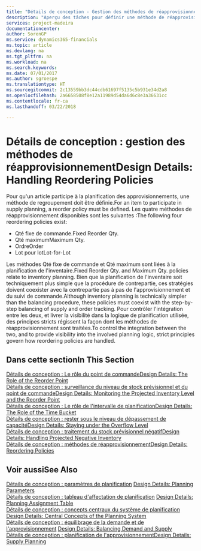 ```yaml
---
title: "Détails de conception - Gestion des méthodes de réapprovisionnement | Microsoft Docs"
description: "Aperçu des tâches pour définir une méthode de réapprovisionnement dans la planification des approvisionnements."
services: project-madeira
documentationcenter: 
author: SorenGP
ms.service: dynamics365-financials
ms.topic: article
ms.devlang: na
ms.tgt_pltfrm: na
ms.workload: na
ms.search.keywords: 
ms.date: 07/01/2017
ms.author: sgroespe
ms.translationtype: HT
ms.sourcegitcommit: 2c13559bb3dc44cdb61697f5135c5b931e34d2a8
ms.openlocfilehash: 2a6658508f8e12a11989d54da6d6c8e3a36631cc
ms.contentlocale: fr-ca
ms.lasthandoff: 03/22/2018

---
```

# <a name="design-details-handling-reordering-policies"></a><span data-ttu-id="49460-103">Détails de conception : gestion des méthodes de réapprovisionnement</span><span class="sxs-lookup"><span data-stu-id="49460-103">Design Details: Handling Reordering Policies</span></span>
<span data-ttu-id="49460-104">Pour qu'un article participe à la planification des approvisionnements, une méthode de regroupement doit être définie.</span><span class="sxs-lookup"><span data-stu-id="49460-104">For an item to participate in supply planning, a reorder policy must be defined.</span></span> <span data-ttu-id="49460-105">Les quatre méthodes de réapprovisionnement disponibles sont les suivantes :</span><span class="sxs-lookup"><span data-stu-id="49460-105">The following four reordering policies exist:</span></span>  
  
* <span data-ttu-id="49460-106">Qté fixe de commande.</span><span class="sxs-lookup"><span data-stu-id="49460-106">Fixed Reorder Qty.</span></span>  
* <span data-ttu-id="49460-107">Qté maximum</span><span class="sxs-lookup"><span data-stu-id="49460-107">Maximum Qty.</span></span>  
* <span data-ttu-id="49460-108">Ordre</span><span class="sxs-lookup"><span data-stu-id="49460-108">Order</span></span>  
* <span data-ttu-id="49460-109">Lot pour lot</span><span class="sxs-lookup"><span data-stu-id="49460-109">Lot-for-Lot</span></span>  
  
<span data-ttu-id="49460-110">Les méthodes Qté fixe de commande et Qté maximum sont liées à la planification de l'inventaire.</span><span class="sxs-lookup"><span data-stu-id="49460-110">Fixed Reorder Qty. and Maximum Qty. policies relate to inventory planning.</span></span> <span data-ttu-id="49460-111">Bien que la planification de l'inventaire soit techniquement plus simple que la procédure de contrepartie, ces stratégies doivent coexister avec la contrepartie pas à pas de l'approvisionnement et du suivi de commande.</span><span class="sxs-lookup"><span data-stu-id="49460-111">Although inventory planning is technically simpler than the balancing procedure, these policies must coexist with the step-by-step balancing of supply and order tracking.</span></span> <span data-ttu-id="49460-112">Pour contrôler l'intégration entre les deux, et livrer la visibilité dans la logique de planification utilisée, des principes stricts régissent la façon dont les méthodes de réapprovisionnement sont traitées.</span><span class="sxs-lookup"><span data-stu-id="49460-112">To control the integration between the two, and to provide visibility into the involved planning logic, strict principles govern how reordering policies are handled.</span></span>  
  
## <a name="in-this-section"></a><span data-ttu-id="49460-113">Dans cette section</span><span class="sxs-lookup"><span data-stu-id="49460-113">In This Section</span></span>  
[<span data-ttu-id="49460-114">Détails de conception : Le rôle du point de commande</span><span class="sxs-lookup"><span data-stu-id="49460-114">Design Details: The Role of the Reorder Point</span></span>](design-details-the-role-of-the-reorder-point.md)  
[<span data-ttu-id="49460-115">Détails de conception : surveillance du niveau de stock prévisionnel et du point de commande</span><span class="sxs-lookup"><span data-stu-id="49460-115">Design Details: Monitoring the Projected Inventory Level and the Reorder Point</span></span>](design-details-monitoring-the-projected-inventory-level-and-the-reorder-point.md)  
[<span data-ttu-id="49460-116">Détails de conception : Le rôle de l'intervalle de planification</span><span class="sxs-lookup"><span data-stu-id="49460-116">Design Details: The Role of the Time Bucket</span></span>](design-details-the-role-of-the-time-bucket.md)  
[<span data-ttu-id="49460-117">Détails de conception : rester sous le niveau de dépassement de capacité</span><span class="sxs-lookup"><span data-stu-id="49460-117">Design Details: Staying under the Overflow Level</span></span>](design-details-staying-under-the-overflow-level.md)  
[<span data-ttu-id="49460-118">Détails de conception : traitement du stock prévisionnel négatif</span><span class="sxs-lookup"><span data-stu-id="49460-118">Design Details: Handling Projected Negative Inventory</span></span>](design-details-handling-projected-negative-inventory.md)  
[<span data-ttu-id="49460-119">Détails de conception : méthodes de réapprovisionnement</span><span class="sxs-lookup"><span data-stu-id="49460-119">Design Details: Reordering Policies</span></span>](design-details-reordering-policies.md)  
  
## <a name="see-also"></a><span data-ttu-id="49460-120">Voir aussi</span><span class="sxs-lookup"><span data-stu-id="49460-120">See Also</span></span>  
<span data-ttu-id="49460-121">[Détails de conception : paramètres de planification](design-details-planning-parameters.md) </span><span class="sxs-lookup"><span data-stu-id="49460-121">[Design Details: Planning Parameters](design-details-planning-parameters.md) </span></span>  
<span data-ttu-id="49460-122">[Détails de conception : tableau d'affectation de planification](design-details-planning-assignment-table.md) </span><span class="sxs-lookup"><span data-stu-id="49460-122">[Design Details: Planning Assignment Table](design-details-planning-assignment-table.md) </span></span>  
<span data-ttu-id="49460-123">[Détails de conception : concepts centraux du système de planification](design-details-central-concepts-of-the-planning-system.md) </span><span class="sxs-lookup"><span data-stu-id="49460-123">[Design Details: Central Concepts of the Planning System](design-details-central-concepts-of-the-planning-system.md) </span></span>  
<span data-ttu-id="49460-124">[Détails de conception : équilibrage de la demande et de l'approvisionnement](design-details-balancing-demand-and-supply.md) </span><span class="sxs-lookup"><span data-stu-id="49460-124">[Design Details: Balancing Demand and Supply](design-details-balancing-demand-and-supply.md) </span></span>  
[<span data-ttu-id="49460-125">Détails de conception : planification de l'approvisionnement</span><span class="sxs-lookup"><span data-stu-id="49460-125">Design Details: Supply Planning</span></span>](design-details-supply-planning.md)
